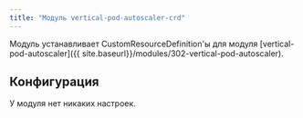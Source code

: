 ```yaml
---
title: "Модуль vertical-pod-autoscaler-crd"
---
```


Модуль устанавливает CustomResourceDefinition'ы для модуля [vertical-pod-autoscaler]({{ site.baseurl}}/modules/302-vertical-pod-autoscaler).

Конфигурация
------------

У модуля нет никаких настроек.
